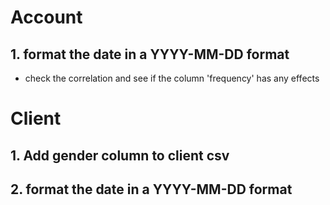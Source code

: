 # Account

## 1. format the date in a YYYY-MM-DD format 
- check the correlation and see if the column 'frequency' has any effects

# Client

## 1. Add gender column to client csv
## 2. format the date in a YYYY-MM-DD format 